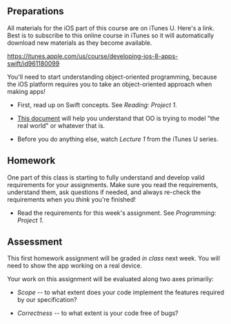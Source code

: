 ## Preparations

All materials for the iOS part of this course are on iTunes U. Here's a link. Best is to subscribe to this online course in iTunes so it will automatically download new materials as they become available.

<https://itunes.apple.com/us/course/developing-ios-8-apps-swift/id961180099>

You'll need to start understanding object-oriented programming, because the iOS platform requires you to take an object-oriented approach when making apps!

* First, read up on Swift concepts. See *Reading: Project 1*.

* [This document](http://www.raywenderlich.com/81952/intro-object-oriented-design-swift-part-1) will help you understand that OO is trying to model "the real world" or whatever that is.

* Before you do anything else, watch *Lecture 1* from the iTunes U series.

## Homework

One part of this class is starting to fully understand and develop valid requirements for your assignments. Make sure you read the requirements, understand them, ask questions if needed, and always re-check the requirements when you *think* you're finished!

* Read the requirements for this week's assignment. See *Programming: Project 1*.

## Assessment

This first homework assignment will be graded *in class* next week. You will need to show the app working on a real device.

Your work on this assignment will be evaluated along two axes primarily:

* *Scope* -- to what extent does your code implement the features required by our specification?

* *Correctness* -- to what extent is your code free of bugs?
